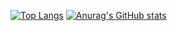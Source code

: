 [![Top Langs](https://github-readme-stats.vercel.app/api/top-langs/?username=Merlinkim)](https://github.com/Merlinkim/github-readme-stats)
[![Anurag's GitHub stats](https://github-readme-stats.vercel.app/api?username=Merlinkim)](https://github.com/Merlinkim/github-readme-stats)
